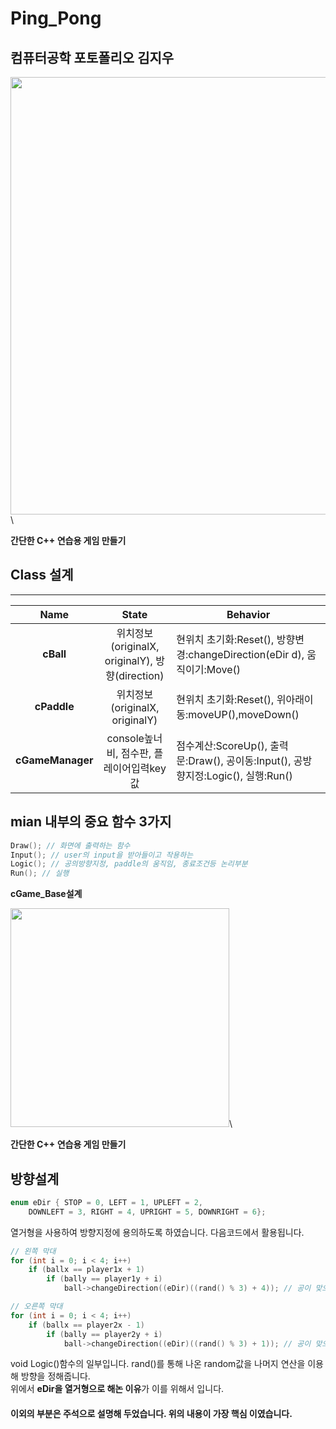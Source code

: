 # Ping_Pong

## 컴퓨터공학 포토폴리오 김지우

<img src = "https://user-images.githubusercontent.com/60593969/104157253-228fa480-542e-11eb-9d6b-379f3032b449.gif" width="700px">\

**간단한 C++ 연습용 게임 만들기**

## Class 설계
______________________
|Name|State|Behavior|
|:--:|:--:|--|
|**cBall**|위치정보(originalX, originalY), 방향(direction)| 현위치 초기화:Reset(), 방향변경:changeDirection(eDir d), 움직이기:Move()|
|**cPaddle**|위치정보(originalX, originalY)|현위치 초기화:Reset(), 위아래이동:moveUP(),moveDown()|
|**cGameManager**|console높너비, 점수판, 플레이어입력key값| 점수계산:ScoreUp(), 출력문:Draw(), 공이동:Input(), 공방향지정:Logic(), 실행:Run()|

## mian 내부의 중요 함수 3가지
```C
Draw(); // 화면에 출력하는 함수
Input(); // user의 input을 받아들이고 작용하는
Logic(); // 공의방향지정, paddle의 움직임, 종료조건등 논리부분
Run(); // 실행
```

**cGame_Base설계**

<img src = "https://user-images.githubusercontent.com/60593969/104868766-ae05ba00-5987-11eb-9712-fafc6da34642.png" width="350px">\

**간단한 C++ 연습용 게임 만들기**

## 방향설계

```C
enum eDir { STOP = 0, LEFT = 1, UPLEFT = 2, 
	DOWNLEFT = 3, RIGHT = 4, UPRIGHT = 5, DOWNRIGHT = 6};
```
열거형을 사용하여 방향지정에 용의하도록 하였습니다. 다음코드에서 활용됩니다.

```C
// 왼쪽 막대
for (int i = 0; i < 4; i++)
	if (ballx == player1x + 1)
		if (bally == player1y + i)
			ball->changeDirection((eDir)((rand() % 3) + 4)); // 공이 맞으면 튕길 방향이 4, 5, 6중 하나여야함

// 오른쪽 막대
for (int i = 0; i < 4; i++)
	if (ballx == player2x - 1)
		if (bally == player2y + i)
			ball->changeDirection((eDir)((rand() % 3) + 1)); // 공이 맞으면 튕길 방향이 1, 2, 3중 하나여야함
```
void Logic()함수의 일부입니다. rand()를 통해 나온 random값을 나머지 연산을 이용해 방향을 정해줍니다.   
위에서 **eDir을 열거형으로 해논 이유**가 이를 위해서 입니다.

#### 이외의 부분은 주석으로 설명해 두었습니다. 위의 내용이 가장 핵심 이였습니다.
